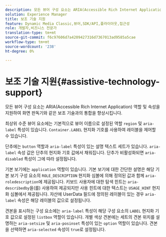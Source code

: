```yaml
---
description: 모든 뷰어 구성 요소는 ARIA(Accessible Rich Internet Application) 역할 및 속성을 지원하여 화면 판독기와 같은 보조 기술과의 통합을 향상시킵니다.
solution: Experience Manager
title: 보조 기술 지원
feature: Dynamic Media Classic,뷰어,SDK/API,플라이아웃,접근성
role: 개발자,비즈니스 전문가
translation-type: tm+mt
source-git-commit: f6c97606d7a4209427316d7367013ad9585a5cae
workflow-type: tm+mt
source-wordcount: '238'
ht-degree: 0%

---
```



# 보조 기술 지원{#assistive-technology-support}

모든 뷰어 구성 요소는 ARIA(Accessible Rich Internet Application) 역할 및 속성을 지원하여 화면 판독기와 같은 보조 기술과의 통합을 향상시킵니다.

최상위 수준 뷰어 요소에는 기본적으로 뷰어 이름으로 설정된 역할 `region` 및 `aria-label` 특성이 있습니다. `Container.LABEL` 현지화 기호를 사용하여 레이블을 제어할 수 있습니다.

단추에는 `button` 역할과 `aria-label` 특성이 있는 설명 텍스트 세트가 있습니다. `aria-label` 속성 값은 단추의 현지화 기호 값에서 채워집니다. 단추가 비활성화되면 `aria-disabled` 특성이 그에 따라 설정됩니다.

기본 보기에는 `application` 역할이 있습니다. 기본 보기에 대한 간단한 설명은 해당 기본 보기 구성 요소의 `ROLE_DESCRIPTION` 현지화 심볼에 의해 정의된 값과 함께 `aria-roledescription`에 제공됩니다. 키보드 사용자에 대한 탐색 힌트는 `aria-describedby`을(를) 사용하여 제공되지만 사용 힌트에 대한 텍스트는 `USAGE_HINT` 현지화 심볼에서 제공됩니다. 자산에 UserData 필드에 정의된 레이블이 있는 경우 `aria-label` 속성은 해당 레이블의 값으로 설정됩니다.

견본을 표시하는 구성 요소에는 `aria-label` 특성이 해당 구성 요소의 `LABEL` 현지화 기호 값으로 설정된 `listbox` 역할이 있습니다. 개별 색상 견본에는 세트의 견본 위치를 설명하는 `aria-setsize` 및 `aria-posinset` 특성이 있는 `option` 역할이 있습니다. 견본을 선택하면 `aria-selected` 속성이 `true`로 설정됩니다.
